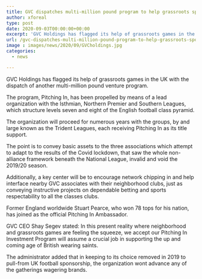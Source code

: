```yaml
---
title: GVC dispatches multi-million pound program to help grassroots sports
author: xforeal 
type: post
date: 2020-09-03T00:00:00+00:00
excerpt: 'GVC Holdings has flagged its help of grassroots games in the UK with the dispatch of another multi-million pound venture programme '
url: /gvc-dispatches-multi-million-pound-program-to-help-grassroots-sports/
image : images/news/2020/09/GVCholdings.jpg
categories:
  - news

---
```

GVC Holdings has flagged its help of grassroots games in the UK with the dispatch of another multi-million pound venture program. 

The program, Pitching In, has been propelled by means of a lead organization with the Isthmian, Northern Premier and Southern Leagues, which structure levels seven and eight of the English football class pyramid. 

The organization will proceed for numerous years with the groups, by and large known as the Trident Leagues, each receiving Pitching In as its title support. 

The point is to convey basic assets to the three associations which attempt to adapt to the results of the Covid lockdown, that saw the whole non-alliance framework beneath the National League, invalid and void the 2019/20 season. 

Additionally, a key center will be to encourage network chipping in and help interface nearby GVC associates with their neighborhood clubs, just as conveying instructive projects on dependable betting and sports respectability to all the classes clubs. 

Former England worldwide Stuart Pearce, who won 78 tops for his nation, has joined as the official Pitching In Ambassador. 

GVC CEO Shay Segev stated: In this present reality where neighborhood and grassroots games are feeling the squeeze, we accept our Pitching In Investment Program will assume a crucial job in supporting the up and coming age of British wearing saints. 

The administrator added that in keeping to its choice removed in 2019 to pull-from UK football sponsorship, the organization wont advance any of the gatherings wagering brands.